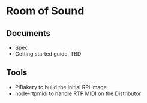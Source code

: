 # Room of Sound

## Documents

- [Spec](room-of-noise.md)
- Getting started guide, TBD

## Tools

- PiBakery to build the initial RPi image
- node-rtpmidi to handle RTP MIDI on the Distributor
